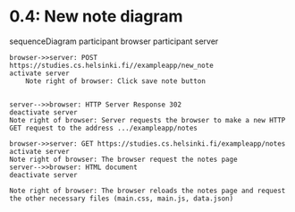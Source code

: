 # 0.4: New note diagram

sequenceDiagram
participant browser
participant server

    browser->>server: POST https://studies.cs.helsinki.fi//exampleapp/new_note
    activate server
    	Note right of browser: Click save note button


    server-->>browser: HTTP Server Response 302
    deactivate server
    Note right of browser: Server requests the browser to make a new HTTP GET request to the address .../exampleapp/notes

    browser->>server: GET https://studies.cs.helsinki.fi/exampleapp/notes
    activate server
    Note right of browser: The browser request the notes page
    server-->>browser: HTML document
    deactivate server

    Note right of browser: The browser reloads the notes page and request the other necessary files (main.css, main.js, data.json)
